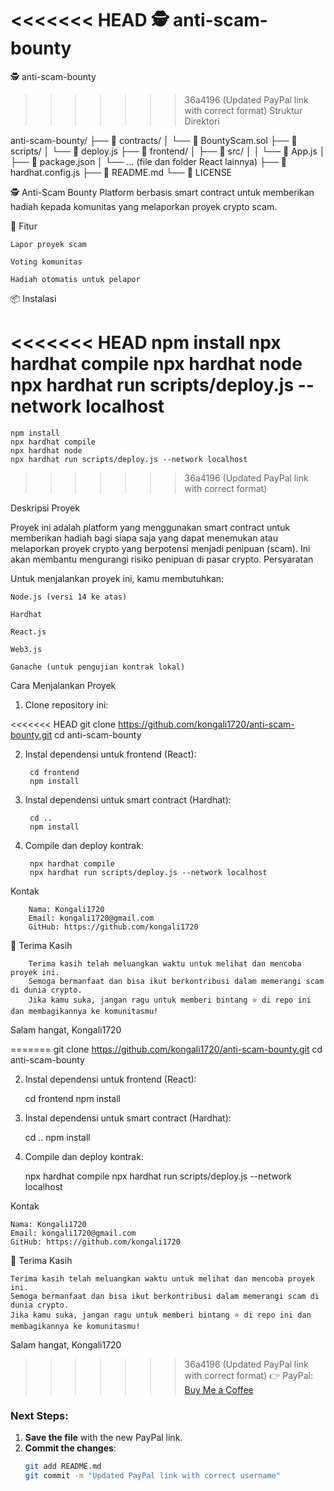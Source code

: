 <<<<<<< HEAD
🕵️ anti-scam-bounty
=======
🕵️ anti-scam-bounty  
>>>>>>> 36a4196 (Updated PayPal link with correct format)
Struktur Direktori

anti-scam-bounty/
├── 📁 contracts/
│ └── 📄 BountyScam.sol
├── 📁 scripts/
│ └── 📄 deploy.js
├── 📁 frontend/
│ ├── 📁 src/
│ │ └── 📄 App.js
│ ├── 📄 package.json
│ └── ... (file dan folder React lainnya)
├── 📄 hardhat.config.js
├── 📄 README.md
└── 📄 LICENSE

🕵️ Anti-Scam Bounty
Platform berbasis smart contract untuk memberikan hadiah kepada komunitas yang melaporkan proyek crypto scam.

📌 Fitur

    Lapor proyek scam

    Voting komunitas

    Hadiah otomatis untuk pelapor

📦 Instalasi

<<<<<<< HEAD
        npm install
        npx hardhat compile
        npx hardhat node
        npx hardhat run scripts/deploy.js --network localhost
=======
	npm install
	npx hardhat compile
	npx hardhat node
	npx hardhat run scripts/deploy.js --network localhost
>>>>>>> 36a4196 (Updated PayPal link with correct format)

Deskripsi Proyek

Proyek ini adalah platform yang menggunakan smart contract untuk memberikan hadiah bagi siapa saja yang dapat menemukan atau melaporkan proyek crypto yang berpotensi menjadi penipuan (scam). Ini akan membantu mengurangi risiko penipuan di pasar crypto.
Persyaratan

Untuk menjalankan proyek ini, kamu membutuhkan:

    Node.js (versi 14 ke atas)

    Hardhat

    React.js

    Web3.js

    Ganache (untuk pengujian kontrak lokal)

Cara Menjalankan Proyek

1. Clone repository ini:

<<<<<<< HEAD
        git clone https://github.com/kongali1720/anti-scam-bounty.git
        cd anti-scam-bounty

2. Instal dependensi untuk frontend (React):

        cd frontend
        npm install

3. Instal dependensi untuk smart contract (Hardhat):

        cd ..
        npm install

4. Compile dan deploy kontrak:

        npx hardhat compile
        npx hardhat run scripts/deploy.js --network localhost

Kontak

        Nama: Kongali1720
        Email: kongali1720@gmail.com
        GitHub: https://github.com/kongali1720

🙏 Terima Kasih

        Terima kasih telah meluangkan waktu untuk melihat dan mencoba proyek ini.
        Semoga bermanfaat dan bisa ikut berkontribusi dalam memerangi scam di dunia crypto.
        Jika kamu suka, jangan ragu untuk memberi bintang ⭐ di repo ini dan membagikannya ke komunitasmu!

Salam hangat,
Kongali1720

=======
	git clone https://github.com/kongali1720/anti-scam-bounty.git
	cd anti-scam-bounty

2. Instal dependensi untuk frontend (React):

	cd frontend
	npm install

3. Instal dependensi untuk smart contract (Hardhat):
	
	cd ..
	npm install

4. Compile dan deploy kontrak:
	
	npx hardhat compile
	npx hardhat run scripts/deploy.js --network localhost

Kontak

	Nama: Kongali1720
	Email: kongali1720@gmail.com
	GitHub: https://github.com/kongali1720

🙏 Terima Kasih

	Terima kasih telah meluangkan waktu untuk melihat dan mencoba proyek ini.
	Semoga bermanfaat dan bisa ikut berkontribusi dalam memerangi scam di dunia crypto.
	Jika kamu suka, jangan ragu untuk memberi bintang ⭐ di repo ini dan membagikannya ke komunitasmu!

Salam hangat,
Kongali1720

>>>>>>> 36a4196 (Updated PayPal link with correct format)
👉 PayPal: [Buy Me a Coffee](https://www.paypal.com/paypalme/bungtempong99)

### Next Steps:
1. **Save the file** with the new PayPal link.
2. **Commit the changes**:
   ```bash
   git add README.md
   git commit -m "Updated PayPal link with correct username"
